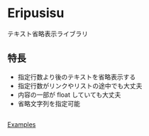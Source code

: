 # Eripusisu

テキスト省略表示ライブラリ

## 特長

- 指定行数より後のテキストを省略表示する
- 指定行数がリンクやリストの途中でも大丈夫
- 内容の一部が float していても大丈夫
- 省略文字列を指定可能

## 

[Examples](https://tsmd.github.io/eripusisu/examples.html)
